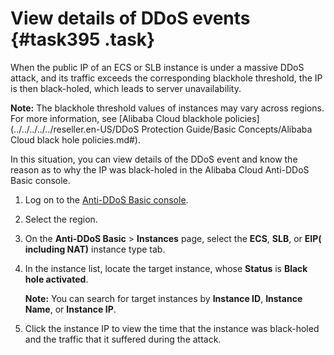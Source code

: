 # View details of DDoS events {#task395 .task}

When the public IP of an ECS or SLB instance is under a massive DDoS attack, and its traffic exceeds the corresponding blackhole threshold, the IP is then black-holed, which leads to server unavailability.

**Note:** The blackhole threshold values of instances may vary across regions. For more information, see [Alibaba Cloud blackhole policies](../../../../../reseller.en-US/DDoS Protection Guide/Basic Concepts/Alibaba Cloud black hole policies.md#).

In this situation, you can view details of the DDoS event and know the reason as to why the IP was black-holed in the Alibaba Cloud Anti-DDoS Basic console.

1.  Log on to the [Anti-DDoS Basic console](https://partners-intl.console.aliyun.com/#/ddosnext). 
2.  Select the region. 
3.  On the **Anti-DDoS Basic** \> **Instances** page, select the **ECS**, **SLB**, or **EIP\( including NAT\)** instance type tab. 
4.  In the instance list, locate the target instance, whose **Status** is **Black hole activated**. 

    **Note:** You can search for target instances by **Instance ID**, **Instance Name**, or **Instance IP**.

5.  Click the instance IP to view the time that the instance was black-holed and the traffic that it suffered during the attack. 


